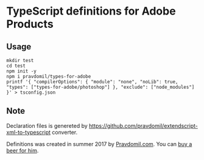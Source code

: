 # TypeScript definitions for Adobe Products
## Usage
```
mkdir test
cd test
npm init -y
npm i pravdomil/types-for-adobe
printf '{ "compilerOptions": { "module": "none", "noLib": true, "types": ["types-for-adobe/photoshop"] }, "exclude": ["node_modules"] }' > tsconfig.json
```

## Note
Declaration files is genereted by https://github.com/pravdomil/extendscript-xml-to-typescript converter.

Definitions was created in summer 2017 by [Pravdomil.com](https://pravdomil.com).
You can [buy a beer for him](https://www.paypal.com/cgi-bin/webscr?cmd=_s-xclick&hosted_button_id=BCL2X3AFQBAP2&item_name=express-php-fpm%20Beer).

